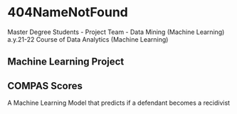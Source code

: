 # 404NameNotFound
 Master Degree Students - Project Team - Data Mining (Machine Learning) a.y.21-22
 Course of Data Analytics (Machine Learning)

## Machine Learning Project
## COMPAS Scores
A Machine Learning Model that predicts if a defendant becomes a recidivist
